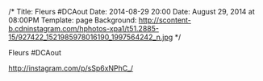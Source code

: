/*
Title: Fleurs #DCAout
Date: 2014-08-29 20:00
Date: August 29, 2014 at 08:00PM
Template: page
Background: http://scontent-b.cdninstagram.com/hphotos-xpa1/t51.2885-15/927422_1521985978016190_1997564242_n.jpg
*/

Fleurs #DCAout

http://instagram.com/p/sSp6xNPhC_/
